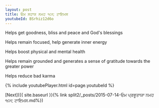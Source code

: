 ```yaml
---
layout: post
title: ਓਮ ਸਹਾਯ ਨਮਹ ੧੦੮ ਟਾਇਮਸ
youtubeId: BSrhiz12d6o
---
```

 
 
Helps get goodness, bliss and peace and God's blessings
 
Helps remain focused, help generate inner energy 
 
Helps boost physical and mental health 
 
Helps remain grounded and generates a sense of gratitude towards the greater power 
 
Helps reduce bad karma
 
 
 
 


{% include youtubePlayer.html id=page.youtubeId %}
 
[Next]({{ site.baseurl }}{% link  split2/_posts/2015-07-14-ਓਮ ਪ੍ਰਭੂਤਾਯਾ ਨਮਹ ੧੦੮ ਟਾਇਮਸ.md%})
 
